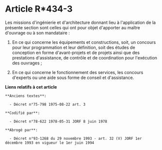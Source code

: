 # Article R*434-3

Les missions d'ingénierie et d'architecture donnant lieu à l'application de la présente section sont celles qui ont pour
objet    d'apporter au maître d'ouvrage ou à son mandataire : 

1. En ce qui concerne les équipements et constructions, soit, un concours pour leur programmation et leur définition, soit
des études de conception en forme d'avant-projets et de projets ainsi que des prestations d'assistance, de contrôle et de
coordination pour l'exécution des ouvrages ; 

2. En ce qui concerne le fonctionnement des services, les concours d'experts ou une aide sous forme de conseil et
d'assistance.

**Liens relatifs à cet article**

	**Anciens textes**:

	  - Décret n°75-798 1975-08-22 art. 3

	**Codifié par**:

	  - Décret n°78-622 1978-05-31 JORF 8 juin 1978

	**Abrogé par**:

	  - Décret n°93-1268 du 29 novembre 1993 - art. 32 (V) JORF 1er décembre 1993 en vigueur le 1er juin 1994
